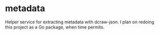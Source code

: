 # metadata
Helper service for extracting metadata with dcraw-json. I plan on redoing this project as a Go package, when time permits.
